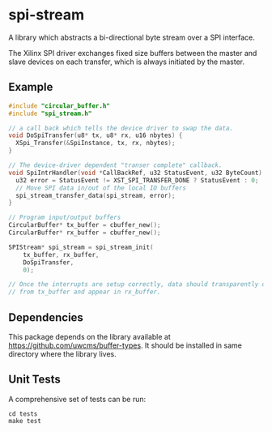 spi-stream
==========

A library which abstracts a bi-directional byte stream over a SPI interface.

The Xilinx SPI driver exchanges fixed size buffers between the master and slave
devices on each transfer, which is always initiated by the master.

Example
-------

```c
#include "circular_buffer.h"
#include "spi_stream.h"

// a call back which tells the device driver to swap the data.
void DoSpiTransfer(u8* tx, u8* rx, u16 nbytes) {
  XSpi_Transfer(&SpiInstance, tx, rx, nbytes);
}

// The device-driver dependent "transer complete" callback.
void SpiIntrHandler(void *CallBackRef, u32 StatusEvent, u32 ByteCount) {
  u32 error = StatusEvent != XST_SPI_TRANSFER_DONE ? StatusEvent : 0;
  // Move SPI data in/out of the local IO buffers
  spi_stream_transfer_data(spi_stream, error);
}

// Program input/output buffers
CircularBuffer* tx_buffer = cbuffer_new();
CircularBuffer* rx_buffer = cbuffer_new();

SPIStream* spi_stream = spi_stream_init(
    tx_buffer, rx_buffer, 
    DoSpiTransfer, 
    0);

// Once the interrupts are setup correctly, data should transparently disappear
// from tx_buffer and appear in rx_buffer.  
```


Dependencies
------------

This package depends on the <buffer-types> library available at 
https://github.com/uwcms/buffer-types.  It should be installed in same directory
where the <spi-stream> library lives.

Unit Tests
----------

A comprehensive set of tests can be run:

```shell
cd tests
make test
```
